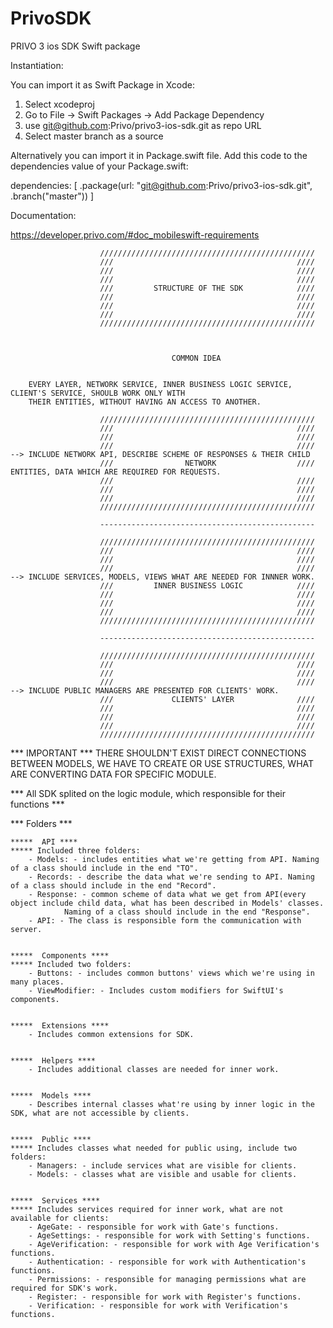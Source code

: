 # PrivoSDK

PRIVO 3 ios SDK Swift package

Instantiation:

You can import it as Swift Package in Xcode:
1) Select xcodeproj
2) Go to File -> Swift Packages -> Add Package Dependency
3) use git@github.com:Privo/privo3-ios-sdk.git as repo URL
4) Select master branch as a source

Alternatively you can import it in Package.swift file.
Add this code to the dependencies value of your Package.swift:

dependencies: [
    .package(url: "git@github.com:Privo/privo3-ios-sdk.git", .branch("master"))
]

Documentation:

https://developer.privo.com/#doc_mobileswift-requirements




                        ////////////////////////////////////////////////
                        ///                                         ////
                        ///                                         ////
                        ///                                         ////
                        ///         STRUCTURE OF THE SDK            ////
                        ///                                         ////
                        ///                                         ////
                        ///                                         ////
                        ////////////////////////////////////////////////
                        
                        
                        
                                        COMMON IDEA
                                        
                                        
        EVERY LAYER, NETWORK SERVICE, INNER BUSINESS LOGIC SERVICE, CLIENT'S SERVICE, SHOULB WORK ONLY WITH                         
        THEIR ENTITIES, WITHOUT HAVING AN ACCESS TO ANOTHER.
            
                        ////////////////////////////////////////////////
                        ///                                         ////
                        ///                                         ////
                        ///                                         ////      --> INCLUDE NETWORK API, DESCRIBE SCHEME OF RESPONSES & THEIR CHILD
                        ///                NETWORK                  ////          ENTITIES, DATA WHICH ARE REQUIRED FOR REQUESTS.
                        ///                                         ////
                        ///                                         ////
                        ///                                         ////
                        ////////////////////////////////////////////////
                        
                        ------------------------------------------------
                        
                        ////////////////////////////////////////////////
                        ///                                         ////
                        ///                                         ////
                        ///                                         ////    --> INCLUDE SERVICES, MODELS, VIEWS WHAT ARE NEEDED FOR INNNER WORK.
                        ///         INNER BUSINESS LOGIC            ////        
                        ///                                         ////
                        ///                                         ////
                        ///                                         ////
                        ////////////////////////////////////////////////
                        
                        ------------------------------------------------
                        
                        ////////////////////////////////////////////////
                        ///                                         ////
                        ///                                         ////
                        ///                                         ////    --> INCLUDE PUBLIC MANAGERS ARE PRESENTED FOR CLIENTS' WORK.
                        ///             CLIENTS' LAYER              ////
                        ///                                         ////
                        ///                                         ////
                        ///                                         ////
                        ////////////////////////////////////////////////
                        
                        
*** IMPORTANT *** 
    THERE SHOULDN'T EXIST DIRECT CONNECTIONS BETWEEN MODELS, WE HAVE TO CREATE OR USE STRUCTURES, WHAT ARE CONVERTING DATA FOR SPECIFIC MODULE.
                        
                        



*** All SDK splited on the logic module, which responsible for their functions ***

*** Folders *** 

    *****  API ****
    ***** Included three folders:
        - Models: - includes entities what we're getting from API. Naming of a class should include in the end "TO".
        - Records: - describe the data what we're sending to API. Naming of a class should include in the end "Record".
        - Response: - common scheme of data what we get from API(every object include child data, what has been described in Models' classes.
                Naming of a class should include in the end "Response".
        - API: - The class is responsible form the communication with server. 
    
    
    *****  Components ****
    ***** Included two folders:
        - Buttons: - includes common buttons' views which we're using in many places.
        - ViewModifier: - Includes custom modifiers for SwiftUI's components.
        
    
    *****  Extensions ****
        - Includes common extensions for SDK.
        
        
    *****  Helpers ****
        - Includes additional classes are needed for inner work.
        
        
    *****  Models ****
        - Describes internal classes what're using by inner logic in the SDK, what are not accessible by clients.
        
        
    *****  Public ****
    ***** Includes classes what needed for public using, include two folders:
        - Managers: - include services what are visible for clients.
        - Models: - classes what are visible and usable for clients.


    *****  Services ****
    ***** Includes services required for inner work, what are not available for clients:
        - AgeGate: - responsible for work with Gate's functions.
        - AgeSettings: - responsible for work with Setting's functions.
        - AgeVerification: - responsible for work with Age Verification's functions.
        - Authentication: - responsible for work with Authentication's functions.
        - Permissions: - responsible for managing permissions what are required for SDK's work.
        - Register: - responsible for work with Register's functions.
        - Verification: - responsible for work with Verification's functions.
